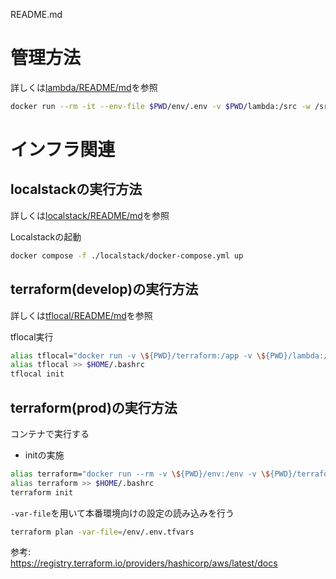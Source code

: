 README.md
# 管理方法  

詳しくは[lambda/README/md](lambda/README.md)を参照 

```sh
docker run --rm -it --env-file $PWD/env/.env -v $PWD/lambda:/src -w /src --entrypoint /bin/bash public.ecr.aws/lambda/python:3.11
```

# インフラ関連

## localstackの実行方法

詳しくは[localstack/README/md](localstack/README.md)を参照 

Localstackの起動  
```sh
docker compose -f ./localstack/docker-compose.yml up
```

## terraform(develop)の実行方法

詳しくは[tflocal/README/md](tflocal/README.md)を参照  

tflocal実行
```sh
alias tflocal="docker run -v \${PWD}/terraform:/app -v \${PWD}/lambda:/app/lambda --rm --net=localstack_default -u \$(id -u):\$(id -g) -it tflocal:0.16.0" 
alias tflocal >> $HOME/.bashrc
tflocal init
```

## terraform(prod)の実行方法

コンテナで実行する

- initの実施
```sh
alias terraform="docker run --rm -v \${PWD}/env:/env -v \${PWD}/terraform:/app -v \${PWD}/lambda:/app/lambda -w /app -u \$(id -u):\$(id -g) -it hashicorp/terraform:1.6.5"
alias terraform >> $HOME/.bashrc
terraform init
```

`-var-file`を用いて本番環境向けの設定の読み込みを行う
```sh
terraform plan -var-file=/env/.env.tfvars
```

参考:  
https://registry.terraform.io/providers/hashicorp/aws/latest/docs